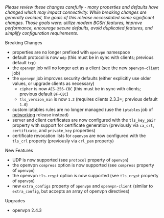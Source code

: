 *Please review these changes carefully - many properties and defaults have changed which may impact connectivity. While breaking changes are generally avoided, the goals of this release necessitated some significant changes. Those goals were: utilize modern BOSH features, improve performance, encourage secure defaults, avoid duplicated features, and simplify configuration requirements.*

Breaking Changes

 * properties are no longer prefixed with `openvpn` namespace
 * default protocol is now `udp` (this must be in sync with clients; previous default `tcp`)
 * the `openvpn` job will no longer act as a client (see the new `openvpn-client` job)
 * the `openvpn` job improves security defaults (either explicitly use older values, or upgrade clients as necessary)
    * `cipher` is now `AES-256-CBC` (this must be in sync with clients; previous default `BF-CBC`)
    * `tls_version_min` is now `1.2` (requires clients 2.3.3+; previous default `1.0`)
 * custom iptables rules are no longer managed (use the `iptables` job of [networking](https://github.com/cloudfoundry/networking-release) release instead)
 * server and client certificates are now configured with the `tls_key_pair` property with support for certificate generation (previously via `ca_crt`, `certificate`, and `private_key` properties)
 * certificate revocation lists for `openvpn` are now configured with the `tls_crl` property (previously via `crl_pem` property)

New Features

 * UDP is now supported (see `protocol` property of `openvpn`)
 * the openvpn `compress` option is now supported (see `compress` property of `openvpn`)
 * the openvpn `tls-crypt` option is now supported (see `tls_crypt` property of `openvpn`)
 * new `extra_configs` property of `openvpn` and `openvpn-client` (similar to `extra_config`, but accepts an array of openvpn directives)

Upgrades

 * openvpn 2.4.3
